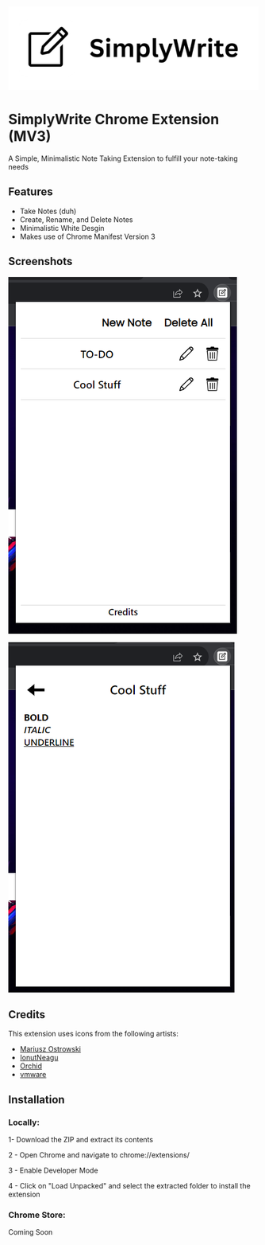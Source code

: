 
![SimplyWrite](SimplyWrite-banner.png)

# SimplyWrite Chrome Extension (MV3)

A Simple, Minimalistic Note Taking Extension to fulfill your note-taking needs


## Features

- Take Notes (duh)
- Create, Rename, and Delete Notes
- Minimalistic  White Desgin
- Makes use of Chrome Manifest Version 3 


## Screenshots
![visual-1](./DisplayIcons/visual-1.png)

![visual-2](./DisplayIcons/visual-2.png)


## Credits

This extension uses icons from the following artists:

- [Mariusz Ostrowski](https://www.svgrepo.com/svg/446233/left-arrow-1)
- [IonutNeagu](https://www.svgrepo.com/svg/490436/trash-can)
- [Orchid](https://www.svgrepo.com/svg/509191/pencil)
- [vmware](https://www.svgrepo.com/svg/372568/note-edit)
## Installation

### Locally:

1- Download the ZIP and extract its contents

2 - Open Chrome and navigate to chrome://extensions/

3 - Enable Developer Mode

4 - Click on "Load Unpacked" and select the extracted folder to install the extension

### Chrome Store:

Coming Soon
